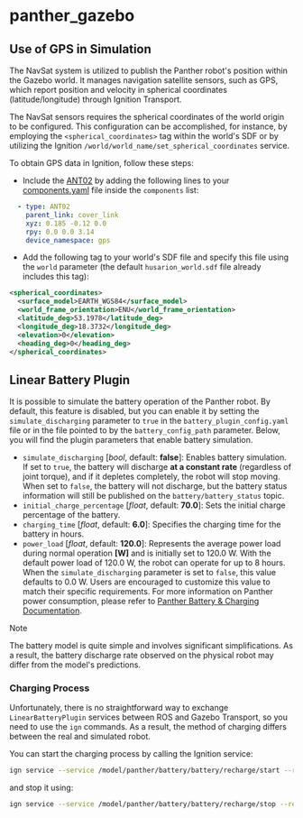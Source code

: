 
# panther_gazebo

## Use of GPS in Simulation

The NavSat system is utilized to publish the Panther robot's position within the Gazebo world. It manages navigation satellite sensors, such as GPS, which report position and velocity in spherical coordinates (latitude/longitude) through Ignition Transport.

The NavSat sensors requires the spherical coordinates of the world origin to be configured. This configuration can be accomplished, for instance, by employing the `<spherical_coordinates>` tag within the world's SDF or by utilizing the Ignition `/world/world_name/set_spherical_coordinates` service.

To obtain GPS data in Ignition, follow these steps:

- Include the [ANT02](https://github.com/husarion/ros_components_description/blob/ros2/urdf/external_antenna.urdf.xacro) by adding the following lines to your [components.yaml](../panther_description/config/components.yaml) file inside the `components` list:

```yaml
  - type: ANT02
    parent_link: cover_link
    xyz: 0.185 -0.12 0.0
    rpy: 0.0 0.0 3.14
    device_namespace: gps
```

- Add the following tag to your world's SDF file and specify this file using the `world` parameter (the default `husarion_world.sdf` file already includes this tag):

```xml
<spherical_coordinates>
  <surface_model>EARTH_WGS84</surface_model>
  <world_frame_orientation>ENU</world_frame_orientation>
  <latitude_deg>53.1978</latitude_deg>
  <longitude_deg>18.3732</longitude_deg>
  <elevation>0</elevation>
  <heading_deg>0</heading_deg>
</spherical_coordinates>
```

## Linear Battery Plugin

It is possible to simulate the battery operation of the Panther robot. By default, this feature is disabled, but you can enable it by setting the `simulate_discharging` parameter to `true` in the `battery_plugin_config.yaml` file or in the file pointed to by the `battery_config_path` parameter. Below, you will find the plugin parameters that enable battery simulation.

- `simulate_discharging` [*bool*, default: **false**]: Enables battery simulation. If set to `true`, the battery will discharge **at a constant rate** (regardless of joint torque), and if it depletes completely, the robot will stop moving. When set to `false`, the battery will not discharge, but the battery status information will still be published on the `battery/battery_status` topic.
- `initial_charge_percentage` [*float*, default: **70.0**]: Sets the initial charge percentage of the battery.
- `charging_time` [*float*, default: **6.0**]: Specifies the charging time for the battery in hours.
- `power_load` [*float*, default: **120.0**]: Represents the average power load during normal operation **[W]** and is initially set to 120.0 W. With the default power load of 120.0 W, the robot can operate for up to 8 hours. When the `simulate_discharging` parameter is set to `false`, this value defaults to 0.0 W. Users are encouraged to customize this value to match their specific requirements. For more information on Panther power consumption, please refer to [Panther Battery & Charging Documentation](https://husarion.com/manuals/panther/#battery--charging).

> [!NOTE]
>
> The battery model is quite simple and involves significant simplifications. As a result, the battery discharge rate observed on the physical robot may differ from the model's predictions.

### Charging Process

Unfortunately, there is no straightforward way to exchange `LinearBatteryPlugin` services between ROS and Gazebo Transport, so you need to use the `ign` commands. As a result, the method of charging differs between the real and simulated robot.

You can start the charging process by calling the Ignition service:

```bash
ign service --service /model/panther/battery/battery/recharge/start --reqtype ignition.msgs.Boolean --reptype ignition.msgs.Empty --req '' --timeout 0
```

and stop it using:

```bash
ign service --service /model/panther/battery/battery/recharge/stop --reqtype ignition.msgs.Boolean --reptype ignition.msgs.Empty --req '' --timeout 0
```
